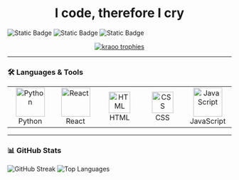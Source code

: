 <h1 align="center">I code, therefore I cry</h1>

![Static Badge](https://img.shields.io/badge/linkedin-blue.svg?style=for-the-badge&link=https%3A%2F%2Fwww.linkedin.com%2Fin%2Fianshthomas%2F)
![Static Badge](https://img.shields.io/badge/portfolio-maroon.svg?style=for-the-badge&link=https%3A%2F%2Fkraoo.github.io%2FPortfolio%2F)
![Static Badge](https://img.shields.io/badge/email-thomas160269%40gmail.com-violet.svg?style=for-the-badge)

<p align="center">
  <a href="https://github.com/github-profile-trophy">
    <img src="https://github-profile-trophy.vercel.app/?username=kraoo&theme=dark_lover&margin-w=10&margin-h=10&no-frame=true" alt="kraoo trophies" />
  </a>
</p>

---

### 🛠️ Languages & Tools

<table>
  <tr>
    <td align="center" width="96">
      <img src="https://techstack-generator.vercel.app/python-icon.svg" alt="Python" width="65" height="65" />
      <br />Python
    </td>
    <td align="center" width="96">
      <img src="https://techstack-generator.vercel.app/react-icon.svg" alt="React" width="65" height="65" />
      <br />React
    </td>
    <td align="center" width="96">
      <img src="https://skillicons.dev/icons?i=html" alt="HTML" width="48" height="48" />
      <br />HTML
    </td>
    <td align="center" width="96">
      <img src="https://skillicons.dev/icons?i=css" alt="CSS" width="48" height="48" />
      <br />CSS
    </td>
    <td align="center" width="96">
      <img src="https://techstack-generator.vercel.app/js-icon.svg" alt="JavaScript" width="65" height="65" />
      <br />JavaScript
    </td>
  </tr>
</table>

---

### 📊 GitHub Stats

<p align="left">
  <img src="https://github-readme-streak-stats.herokuapp.com/?user=kraoo&theme=dark" alt="GitHub Streak" />
   <img src="https://github-readme-stats.vercel.app/api/top-langs?username=kraoo&show_icons=true&theme=tokyonight&locale=en&layout=compact" alt="Top Languages" />
</p>
